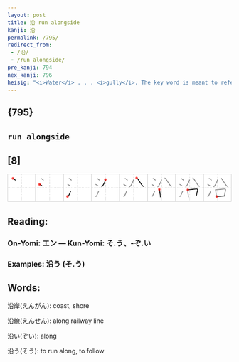 ```yaml
---
layout: post
title: 沿 run alongside
kanji: 沿
permalink: /795/
redirect_from:
 - /沿/
 - /run alongside/
pre_kanji: 794
nex_kanji: 796
heisig: "<i>Water</i> . . . <i>gully</i>. The key word is meant to refer to things like rivers and railway tracks that <b>run alongside</b> something else."
---
```


## {795}

## `run alongside`

## [8]

<div class="stroke"><img src="../images/E6B2BF.png" /></div>

## Reading:

### On-Yomi: エン &mdash; Kun-Yomi: そ.う、-ぞ.い

### Examples: 沿う (そ.う)

## Words:

沿岸(えんがん): coast, shore

沿線(えんせん): along railway line

沿い(ぞい): along

沿う(そう): to run along, to follow

